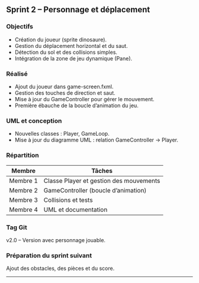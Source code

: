 ## Sprint 2 – Personnage et déplacement

### Objectifs

- Création du joueur (sprite dinosaure).
- Gestion du déplacement horizontal et du saut.
- Détection du sol et des collisions simples.
- Intégration de la zone de jeu dynamique (Pane).

### Réalisé

- Ajout du joueur dans game-screen.fxml.
- Gestion des touches de direction et saut.
- Mise à jour du GameController pour gérer le mouvement.
- Première ébauche de la boucle d’animation du jeu.

### UML et conception

- Nouvelles classes : Player, GameLoop.
- Mise à jour du diagramme UML : relation GameController → Player.

### Répartition

| Membre   | Tâches                                  |
| -------- | --------------------------------------- |
| Membre 1 | Classe Player et gestion des mouvements |
| Membre 2 | GameController (boucle d’animation)     |
| Membre 3 | Collisions et tests                     |
| Membre 4 | UML et documentation                    |

### Tag Git

v2.0 – Version avec personnage jouable.

### Préparation du sprint suivant

Ajout des obstacles, des pièces et du score.

---
